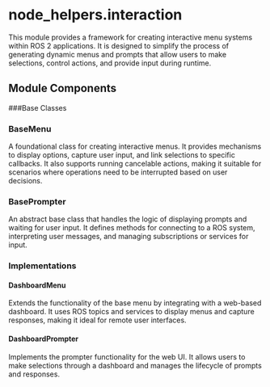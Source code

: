 # node_helpers.interaction

This module provides a framework for creating interactive menu systems within ROS 2 applications. It is designed to simplify the process of generating dynamic menus and prompts that allow users to make selections, control actions, and provide input during runtime. 



## Module Components
###Base Classes

### BaseMenu

A foundational class for creating interactive menus. It provides mechanisms to display options, capture user input, and link selections to specific callbacks. It also supports running cancelable actions, making it suitable for scenarios where operations need to be interrupted based on user decisions.

### BasePrompter
An abstract base class that handles the logic of displaying prompts and waiting for user input. It defines methods for connecting to a ROS system, interpreting user messages, and managing subscriptions or services for input.

### Implementations

#### DashboardMenu
Extends the functionality of the base menu by integrating with a web-based dashboard. It uses ROS topics and services to display menus and capture responses, making it ideal for remote user interfaces.

#### DashboardPrompter
Implements the prompter functionality for the web UI. It allows users to make selections through a dashboard and manages the lifecycle of prompts and responses.
